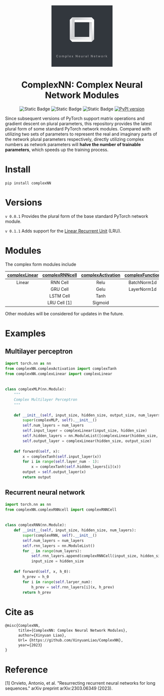 <p align="center">
  <img src="https://github.com/XinyuanLiao/ComplexNN/blob/main/logo.jpg" width="200px"/>
</p>
<div align="center">
<h1>ComplexNN: Complex Neural Network Modules</h1>

![Static Badge](https://img.shields.io/hexpm/l/plug)
![Static Badge](https://img.shields.io/badge/Language-Python_|_PyTorch-green)
![Static Badge](https://img.shields.io/badge/Platform-Win_|_Mac-pink)
[![PyPI version](https://img.shields.io/pypi/v/complexNN?color=brightgreen&logo=Python&logoColor=white&label=PyPI%20package)](https://pypi.org/project/complexNN/)
<!--[![Downloads](https://static.pepy.tech/personalized-badge/complexNN?period=month&units=international_system&left_color=grey&right_color=brightgreen&left_text=PyPI%20downloads/month)](https://pepy.tech/project/reliability)-->
    
</div>

Since subsequent versions of PyTorch support matrix operations and gradient descent on plural parameters, this repository provides the latest plural form of some standard PyTorch network modules. Compared with utilizing two sets of parameters to represent the real and imaginary parts of the network plural parameters respectively, directly utilizing complex numbers as network parameters will **halve the number of trainable parameters**, which speeds up the training process.

# Install
```
pip install complexNN
```

# Versions
```v 0.0.1``` Provides the plural form of the base standard PyTorch network module.

```v 0.1.1``` Adds support for the [Linear Recurrent Unit](https://arxiv.org/abs/2303.06349) (LRU).

# Modules
The complex form modules include
<div align="center">
  
| **[complexLinear](https://github.com/XinyuanLiao/ComplexNN/blob/main/complexNN/complexLinear.py)** | **[complexRNNcell](https://github.com/XinyuanLiao/ComplexNN/blob/main/complexNN/complexRNNcell.py)** | **[complexActivation](https://github.com/XinyuanLiao/ComplexNN/blob/main/complexNN/complexActivation.py)** | **[complexFunction](https://github.com/XinyuanLiao/ComplexNN/blob/main/complexNN/complexFunction.py)** |
|:-----------------:|:------------------:|:---------------------:|:-------------------:|
| Linear            | RNN Cell           | Relu                  | BatchNorm1d         |
|                   | GRU Cell           | Gelu                  | LayerNorm1d         |
|                   | LSTM Cell          | Tanh                  |                     |
|                   | LRU Cell [1]       | Sigmoid               |                     |

</div>
 
Other modules will be considered for updates in the future.

# Examples
## Multilayer perceptron
```python
import torch.nn as nn
from complexNN.complexActivation import complexTanh
from complexNN.complexLinear import complexLinear


class complexMLP(nn.Module):
    """
    Complex Multilayer Perceptron
    """

    def __init__(self, input_size, hidden_size, output_size, num_layers):
        super(complexMLP, self).__init__()
        self.num_layers = num_layers
        self.input_layer = complexLinear(input_size, hidden_size)
        self.hidden_layers = nn.ModuleList([complexLinear(hidden_size, hidden_size) for _ in range(num_layers - 1)])
        self.output_layer = complexLinear(hidden_size, output_size)

    def forward(self, x):
        x = complexTanh(self.input_layer(x))
        for i in range(self.layer_num - 1):
            x = complexTanh(self.hidden_layers[i](x))
        output = self.output_layer(x)
        return output
```

## Recurrent neural network
```python
import torch.nn as nn
from complexNN.complexRNNcell import complexRNNCell


class complexRNN(nn.Module):
    def __init__(self, input_size, hidden_size, num_layers):
        super(complexRNN, self).__init__()
        self.num_layers = num_layers
        self.rnn_layers = nn.ModuleList()
        for _ in range(num_layers):
            self.rnn_layers.append(complexRNNCell(input_size, hidden_size))
            input_size = hidden_size

    def forward(self, x, h_0):
        h_prev = h_0
        for i in range(self.laryer_num):
            h_prev = self.rnn_layers[i](x, h_prev)
        return h_prev
```

# Cite as
```
@misc{ComplexNN,
      title={ComplexNN: Complex Neural Network Modules},
      author={Xinyuan Liao},
      Url= {https://github.com/XinyuanLiao/ComplexNN}, 
      year={2023}
}
```

# Reference
[1] Orvieto, Antonio, et al. "Resurrecting recurrent neural networks for long sequences." arXiv preprint arXiv:2303.06349 (2023).
